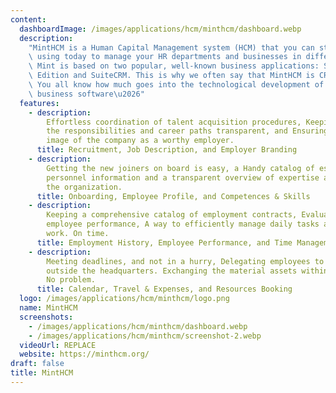 ```yaml
---
content:
  dashboardImage: /images/applications/hcm/minthcm/dashboard.webp
  description:
    "MintHCM is a Human Capital Management system (HCM) that you can start\
    \ using today to manage your HR departments and businesses in different branches.\
    \ Mint is based on two popular, well-known business applications: SugarCRM Community\
    \ Edition and SuiteCRM. This is why we often say that MintHCM is CRM reinvented.\
    \ You all know how much goes into the technological development of this type of\
    \ business software\u2026"
  features:
    - description:
        Effortless coordination of talent acquisition procedures, Keeping
        the responsibilities and career paths transparent, and Ensuring the positive
        image of the company as a worthy employer.
      title: Recruitment, Job Description, and Employer Branding
    - description:
        Getting the new joiners on board is easy, a Handy catalog of essential
        personnel information and a transparent overview of expertise and know-how in
        the organization.
      title: Onboarding, Employee Profile, and Competences & Skills
    - description:
        Keeping a comprehensive catalog of employment contracts, Evaluating
        employee performance, A way to efficiently manage daily tasks and perfect the
        work. On time.
      title: Employment History, Employee Performance, and Time Management
    - description:
        Meeting deadlines, and not in a hurry, Delegating employees to work
        outside the headquarters. Exchanging the material assets within the company.
        No problem.
      title: Calendar, Travel & Expenses, and Resources Booking
  logo: /images/applications/hcm/minthcm/logo.png
  name: MintHCM
  screenshots:
    - /images/applications/hcm/minthcm/dashboard.webp
    - /images/applications/hcm/minthcm/screenshot-2.webp
  videoUrl: REPLACE
  website: https://minthcm.org/
draft: false
title: MintHCM
---
```

